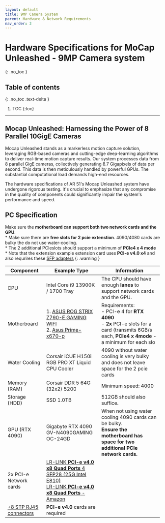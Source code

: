 ```yaml
---
layout: default
title: 9MP Camera System
parent: Hardware & Network Requirements
nav_order: 3
---
```


# Hardware Specifications for MoCap Unleashed - 9MP Camera system
{: .no_toc }

## Table of contents
{: .no_toc .text-delta }

1. TOC
{:toc}

---


## Mocap Unleashed: Harnessing the Power of 8 Parallel 10GigE Cameras
Mocap Unleashed stands as a markerless motion capture solution, leveraging RGB-based cameras and cutting-edge deep-learning algorithms to deliver real-time motion capture results. Our system processes data from 8 parallel GigE cameras, collectively generating 8.7 Gigapixels of data per second. This data is then meticulously handled by powerful GPUs. The substantial computational load demands high-end resources.

The hardware specifications of AR 51's Mocap Unleashed system have undergone rigorous testing. It's crucial to emphasize that any compromise in the quality of components could significantly impair the system's performance and speed.


## PC Specification
Make sure the **motherboard can support both two network cards and the GPU**: <br> * Make sure there are **free slots for 2 pcie extenstion**.  4090/4080 cards are bulky the do not use water-cooling. <br> * The 2 additional PCIeslots should support a minimum of   **PCIe4 x 4 mode** <br> * Note that the extension example extension card uses  **PCI-e v4.0 x4** and also requrires these [SFP adapters](https://www.alibaba.com/product-detail/LR-LINK-LRXP0010-Y3ATR-10Gb-SFP_1600768803659.html?spm=a2756.order-detail-ta-ta-b.0.0.62332fc2jmW6qL) 
{: .warning }


| Component          | Example Type                                        | Information                                                                        |
|--------------------|-----------------------------------------------------|------------------------------------------------------------------------------------|
| CPU                | Intel Core i9 13900K / 1700 Tray                    | The CPU should have enough **lanes** to support network cards and the GPU.             |
| Motherboard        | 1. [ASUS ROG STRIX Z790-E GAMING WIFI](https://rog.asus.com/motherboards/rog-strix/rog-strix-z790-e-gaming-wifi-model/)   <br> 2. [Asus Prime-x670-p](https://www.asus.com/motherboards-components/motherboards/prime/prime-x670-p/techspec/)                     | Requirements:  <br> - PCI-e 4 for **RTX 4090** <br> - **2x** PCI-e slots for a card (transmits 6GB/s each, **PCIe4 x 4mode** - a minimum for each slo      |
| Water Cooling      | Corsair iCUE H150i RGB PRO XT Liquid CPU Cooler     | 4090 without water cooling is very bulky and does not leave space for the 2 pcie cards|
| Memory (RAM)       | Corsair DDR 5 64G (32x2) 5200                       | Minimum speed: 4000                                                                |
| Storage (HDD)      | SSD 1.0TB                                           | 512GB should also suffice.                                                         |
| GPU (RTX 4090)     | Gigabyte RTX 4090 GV-N4090GAMING OC-24GD            | When not using water cooling 4090 cards can be bulky. <br> **Ensure the motherboard has space for two additional PCIe network cards.**           |
| 2x PCI-e Network cards | [LR-LINK **PCI-e v4.0 x8 Quad Ports** 4 SFP28 (25G Intel E810)](https://www.alibaba.com/product-detail/LR-LINK-PCI-Express-v4-0_1600768840919.html?spm=a2756.order-detail-ta-ta-b.0.0.62332fc2jmW6qL) <br> [LR-LINK **PCI-e v4.0 x8 Quad Ports** - Amazon ](https://www.amazon.com/Quad-Port-SFP28-Ethernet-Network-Adapter/dp/B0D2NFV4JV?ref_=ast_sto_dp) <br>
       [+8 STP RJ45 connectors](https://www.alibaba.com/product-detail/LR-LINK-LRXP0010-Y3ATR-10Gb-SFP_1600768803659.html?spm=a2756.order-detail-ta-ta-b.0.0.62332fc2jmW6qL)           | **PCI-e v4.0** cards are required  |

